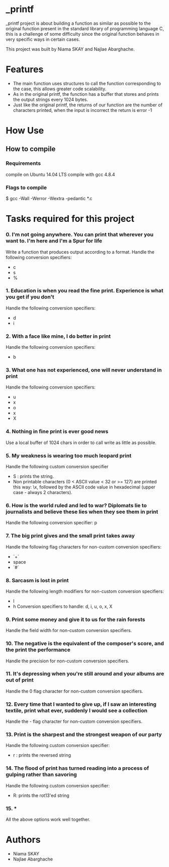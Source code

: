 # _printf

_printf project is about building a function as similar as possible to the original function present in the standard library of programming language C, this is a challenge of some difficulty since the original function behaves in very specific ways in certain cases.

This project was built by Niama SKAY and Najlae Abarghache.

# Features
- The main function uses structures to call the function corresponding to the case, this allows greater code scalability.
- As in the original printf, the function has a buffer that stores and prints the output strings every 1024 bytes.
- Just like the original printf, the returns of our function are the number of characters printed, when the input is incorrect the return is error -1

# How Use
## How to compile
### Requirements
compile on Ubuntu 14.04 LTS
compile with gcc 4.8.4

### Flags to compile
$ gcc -Wall -Werror -Wextra -pedantic *.c

# Tasks required for this project
### 0. I'm not going anywhere. You can print that wherever you want to. I'm here and I'm a Spur for life
Write a function that produces output according to a format. Handle the following conversion specifiers:
- c
- s
- %

### 1. Education is when you read the fine print. Experience is what you get if you don't
Handle the following conversion specifiers:
- d
- i

### 2. With a face like mine, I do better in print
Handle the following conversion specifiers:
- b

### 3. What one has not experienced, one will never understand in print
Handle the following conversion specifiers:
- u
- x
- o
- x
- X

### 4. Nothing in fine print is ever good news
Use a local buffer of 1024 chars in order to call write as little as possible.

### 5. My weakness is wearing too much leopard print
Handle the following custom conversion specifier
- S : prints the string.
- Non printable characters (0 < ASCII value < 32 or >= 127) are printed this way: \x, followed by the ASCII code value in hexadecimal (upper case - always 2 characters).

### 6. How is the world ruled and led to war? Diplomats lie to journalists and believe these lies when they see them in print
Handle the following conversion specifier: p

### 7. The big print gives and the small print takes away
Handle the following flag characters for non-custom conversion specifiers:

- ´+´
- space
- ´#´

### 8. Sarcasm is lost in print
Handle the following length modifiers for non-custom conversion specifiers:

- l
- h Conversion specifiers to handle: d, i, u, o, x, X

### 9. Print some money and give it to us for the rain forests
Handle the field width for non-custom conversion specifiers.

### 10. The negative is the equivalent of the composer's score, and the print the performance
Handle the precision for non-custom conversion specifiers.

### 11. It's depressing when you're still around and your albums are out of print
Handle the 0 flag character for non-custom conversion specifiers.

### 12. Every time that I wanted to give up, if I saw an interesting textile, print what ever, suddenly I would see a collection
Handle the - flag character for non-custom conversion specifiers.

### 13. Print is the sharpest and the strongest weapon of our party
Handle the following custom conversion specifier:

- r : prints the reversed string

### 14. The flood of print has turned reading into a process of gulping rather than savoring
Handle the following custom conversion specifier:

- R: prints the rot13'ed string
### 15. *
All the above options work well together.

# Authors 
- Niama SKAY
- Najlae Abarghache
